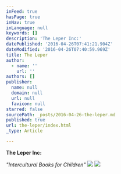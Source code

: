 ```yaml
---
inFeed: true
hasPage: true
inNav: true
inLanguage: null
keywords: []
description: 'The Leper Inc:'
datePublished: '2016-04-26T07:41:21.904Z'
dateModified: '2016-04-26T07:40:59.969Z'
title: The Leper
author:
  - name: ''
    url: ''
authors: []
publisher:
  name: null
  domain: null
  url: null
  favicon: null
starred: false
sourcePath: _posts/2016-04-26-the-leper.md
published: true
url: the-leper/index.html
_type: Article

---
```

**The Leper Inc:**

_"Intercultural Books for Children"_
![](https://s3-us-west-2.amazonaws.com/the-grid-img/p/2c82bb505956320e6d81fdf4da6ca1fed231d329.jpg)
![](https://the-grid-user-content.s3-us-west-2.amazonaws.com/92bd6cdd-e1d9-4e9d-83a6-942a5d791840.jpg)